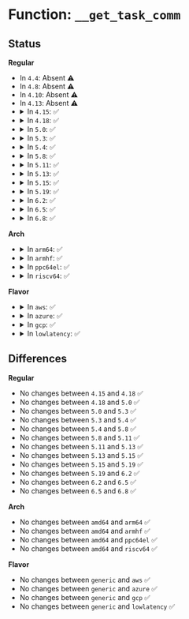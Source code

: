 # Function: <code>__get_task_comm</code>

## Status
<b>Regular</b>
<ul>
<li>
In <code>4.4</code>: Absent ⚠️
</li>
<li>
In <code>4.8</code>: Absent ⚠️
</li>
<li>
In <code>4.10</code>: Absent ⚠️
</li>
<li>
In <code>4.13</code>: Absent ⚠️
</li>
<li>
<details>
<summary>In <code>4.15</code>: ✅</summary>

```c
char *__get_task_comm(char *buf, size_t buf_size, struct task_struct *tsk);
```

**Collision:** Unique Global

**Inline:** No

**Transformation:** False

**Instances:**

```
In fs/exec.c (ffffffff8127a200)
Location: fs/exec.c:1231
Inline: False
Direct callers:
  - kernel/capability.c:cap_validate_magic
  - kernel/capability.c:cap_validate_magic
  - kernel/sys.c:SyS_prctl
  - kernel/futex.c:futex_wake_op
  - kernel/auditsc.c:audit_log_task
  - fs/proc/array.c:do_task_stat
  - fs/proc/array.c:proc_pid_status
  - security/yama/yama_lsm.c:report_access
  - security/integrity/integrity_audit.c:integrity_audit_msg
  - drivers/tty/tty_io.c:tty_ioctl
  - drivers/tty/tty_audit.c:tty_audit_log
  - drivers/connector/cn_proc.c:proc_comm_connector
  - drivers/dma-buf/sw_sync.c:sw_sync_debugfs_open
```
**Symbols:**

```
ffffffff8127a200-ffffffff8127a251: __get_task_comm (STB_GLOBAL)
```
</details>
</li>
<li>
<details>
<summary>In <code>4.18</code>: ✅</summary>

```c
char *__get_task_comm(char *buf, size_t buf_size, struct task_struct *tsk);
```

**Collision:** Unique Global

**Inline:** No

**Transformation:** False

**Instances:**

```
In fs/exec.c (ffffffff812a1930)
Location: fs/exec.c:1235
Inline: False
Direct callers:
  - kernel/capability.c:cap_validate_magic
  - kernel/capability.c:cap_validate_magic
  - kernel/sys.c:__ia32_sys_prctl
  - kernel/sys.c:__x64_sys_prctl
  - kernel/futex.c:do_futex
  - kernel/auditsc.c:audit_log_task
  - fs/proc/array.c:proc_task_name
  - security/yama/yama_lsm.c:report_access
  - security/integrity/integrity_audit.c:integrity_audit_msg
  - drivers/tty/tty_io.c:tty_ioctl
  - drivers/tty/tty_audit.c:tty_audit_log
  - drivers/connector/cn_proc.c:proc_comm_connector
  - drivers/dma-buf/sw_sync.c:sw_sync_debugfs_open
```
**Symbols:**

```
ffffffff812a1930-ffffffff812a1981: __get_task_comm (STB_GLOBAL)
```
</details>
</li>
<li>
<details>
<summary>In <code>5.0</code>: ✅</summary>

```c
char *__get_task_comm(char *buf, size_t buf_size, struct task_struct *tsk);
```

**Collision:** Unique Global

**Inline:** No

**Transformation:** False

**Instances:**

```
In fs/exec.c (ffffffff812b6ea0)
Location: fs/exec.c:1239
Inline: False
Direct callers:
  - kernel/capability.c:cap_validate_magic
  - kernel/capability.c:cap_validate_magic
  - kernel/sys.c:__ia32_sys_prctl
  - kernel/sys.c:__x64_sys_prctl
  - kernel/futex.c:futex_wake_op
  - kernel/auditsc.c:audit_log_task
  - fs/proc/array.c:proc_task_name
  - security/yama/yama_lsm.c:report_access
  - security/integrity/integrity_audit.c:integrity_audit_msg
  - drivers/tty/tty_io.c:compat_tty_tiocsserial
  - drivers/tty/tty_io.c:tty_ioctl
  - drivers/tty/tty_audit.c:tty_audit_log
  - drivers/connector/cn_proc.c:proc_comm_connector
  - drivers/dma-buf/sw_sync.c:sw_sync_debugfs_open
```
**Symbols:**

```
ffffffff812b6ea0-ffffffff812b6ef1: __get_task_comm (STB_GLOBAL)
```
</details>
</li>
<li>
<details>
<summary>In <code>5.3</code>: ✅</summary>

```c
char *__get_task_comm(char *buf, size_t buf_size, struct task_struct *tsk);
```

**Collision:** Unique Global

**Inline:** No

**Transformation:** False

**Instances:**

```
In fs/exec.c (ffffffff812d3c00)
Location: fs/exec.c:1240
Inline: False
Direct callers:
  - kernel/capability.c:cap_validate_magic
  - kernel/capability.c:cap_validate_magic
  - kernel/sys.c:__ia32_sys_prctl
  - kernel/sys.c:__x64_sys_prctl
  - kernel/futex.c:futex_wake_op
  - kernel/auditsc.c:audit_log_task
  - fs/proc/array.c:proc_task_name
  - security/yama/yama_lsm.c:report_access
  - security/integrity/integrity_audit.c:integrity_audit_msg
  - drivers/tty/tty_io.c:compat_tty_tiocsserial
  - drivers/tty/tty_io.c:tty_ioctl
  - drivers/tty/tty_audit.c:tty_audit_log
  - drivers/connector/cn_proc.c:proc_comm_connector
  - drivers/dma-buf/sw_sync.c:sw_sync_debugfs_open
```
**Symbols:**

```
ffffffff812d3c00-ffffffff812d3c50: __get_task_comm (STB_GLOBAL)
```
</details>
</li>
<li>
<details>
<summary>In <code>5.4</code>: ✅</summary>

```c
char *__get_task_comm(char *buf, size_t buf_size, struct task_struct *tsk);
```

**Collision:** Unique Global

**Inline:** No

**Transformation:** False

**Instances:**

```
In fs/exec.c (ffffffff812e5790)
Location: fs/exec.c:1241
Inline: False
Direct callers:
  - kernel/capability.c:cap_validate_magic
  - kernel/capability.c:cap_validate_magic
  - kernel/sys.c:__ia32_sys_prctl
  - kernel/sys.c:__x64_sys_prctl
  - kernel/futex.c:futex_wake_op
  - kernel/auditsc.c:audit_log_task
  - fs/proc/array.c:proc_task_name
  - security/yama/yama_lsm.c:report_access
  - security/integrity/integrity_audit.c:integrity_audit_msg
  - drivers/tty/tty_io.c:compat_tty_tiocsserial
  - drivers/tty/tty_io.c:tty_ioctl
  - drivers/tty/tty_audit.c:tty_audit_log
  - drivers/connector/cn_proc.c:proc_comm_connector
  - drivers/dma-buf/sw_sync.c:sw_sync_debugfs_open
```
**Symbols:**

```
ffffffff812e5790-ffffffff812e57e0: __get_task_comm (STB_GLOBAL)
```
</details>
</li>
<li>
<details>
<summary>In <code>5.8</code>: ✅</summary>

```c
char *__get_task_comm(char *buf, size_t buf_size, struct task_struct *tsk);
```

**Collision:** Unique Global

**Inline:** No

**Transformation:** False

**Instances:**

```
In fs/exec.c (ffffffff8131d150)
Location: fs/exec.c:1306
Inline: False
Direct callers:
  - kernel/capability.c:cap_validate_magic
  - kernel/capability.c:cap_validate_magic
  - kernel/sys.c:__do_sys_prctl
  - kernel/futex.c:futex_atomic_op_inuser
  - kernel/audit.c:audit_log_multicast
  - kernel/auditsc.c:audit_log_task
  - kernel/auditsc.c:__audit_log_nfcfg
  - fs/proc/array.c:proc_task_name
  - security/yama/yama_lsm.c:report_access
  - security/integrity/integrity_audit.c:integrity_audit_msg
  - drivers/tty/tty_io.c:compat_tty_tiocsserial
  - drivers/tty/tty_io.c:tty_tiocsserial
  - drivers/tty/tty_audit.c:tty_audit_log
  - drivers/connector/cn_proc.c:proc_comm_connector
  - drivers/dma-buf/sw_sync.c:sw_sync_debugfs_open
```
**Symbols:**

```
ffffffff8131d150-ffffffff8131d1a0: __get_task_comm (STB_GLOBAL)
```
</details>
</li>
<li>
<details>
<summary>In <code>5.11</code>: ✅</summary>

```c
char *__get_task_comm(char *buf, size_t buf_size, struct task_struct *tsk);
```

**Collision:** Unique Global

**Inline:** No

**Transformation:** False

**Instances:**

```
In fs/exec.c (ffffffff813286a0)
Location: fs/exec.c:1218
Inline: False
Direct callers:
  - kernel/capability.c:cap_validate_magic
  - kernel/capability.c:cap_validate_magic
  - kernel/sys.c:__do_sys_prctl
  - kernel/futex.c:futex_atomic_op_inuser
  - kernel/audit.c:audit_log_multicast
  - kernel/auditsc.c:audit_log_task
  - kernel/auditsc.c:__audit_log_nfcfg
  - fs/proc/array.c:proc_task_name
  - security/yama/yama_lsm.c:report_access
  - security/integrity/integrity_audit.c:integrity_audit_message
  - drivers/tty/tty_io.c:compat_tty_tiocsserial
  - drivers/tty/tty_io.c:tty_tiocsserial
  - drivers/tty/tty_audit.c:tty_audit_log
  - drivers/connector/cn_proc.c:proc_comm_connector
  - drivers/dma-buf/sw_sync.c:sw_sync_debugfs_open
```
**Symbols:**

```
ffffffff813286a0-ffffffff813286f0: __get_task_comm (STB_GLOBAL)
```
</details>
</li>
<li>
<details>
<summary>In <code>5.13</code>: ✅</summary>

```c
char *__get_task_comm(char *buf, size_t buf_size, struct task_struct *tsk);
```

**Collision:** Unique Global

**Inline:** No

**Transformation:** False

**Instances:**

```
In fs/exec.c (ffffffff8132e5d0)
Location: fs/exec.c:1210
Inline: False
Direct callers:
  - kernel/capability.c:cap_validate_magic
  - kernel/capability.c:cap_validate_magic
  - kernel/sys.c:__do_sys_prctl
  - kernel/futex.c:futex_atomic_op_inuser
  - kernel/audit.c:audit_log_multicast
  - kernel/auditsc.c:audit_log_task
  - kernel/auditsc.c:__audit_log_nfcfg
  - fs/proc/array.c:proc_task_name
  - security/yama/yama_lsm.c:report_access
  - security/integrity/integrity_audit.c:integrity_audit_message
  - drivers/tty/tty_io.c:tty_set_serial
  - drivers/tty/tty_audit.c:tty_audit_log
  - drivers/connector/cn_proc.c:proc_comm_connector
  - drivers/dma-buf/sw_sync.c:sw_sync_debugfs_open
```
**Symbols:**

```
ffffffff8132e5d0-ffffffff8132e620: __get_task_comm (STB_GLOBAL)
```
</details>
</li>
<li>
<details>
<summary>In <code>5.15</code>: ✅</summary>

```c
char *__get_task_comm(char *buf, size_t buf_size, struct task_struct *tsk);
```

**Collision:** Unique Global

**Inline:** No

**Transformation:** False

**Instances:**

```
In fs/exec.c (ffffffff8137bde0)
Location: fs/exec.c:1210
Inline: False
Direct callers:
  - kernel/capability.c:cap_validate_magic
  - kernel/capability.c:cap_validate_magic
  - kernel/sys.c:__do_sys_prctl
  - kernel/futex.c:futex_atomic_op_inuser
  - kernel/audit.c:audit_log_multicast
  - kernel/auditsc.c:audit_log_task
  - kernel/auditsc.c:__audit_log_nfcfg
  - fs/proc/array.c:proc_task_name
  - security/yama/yama_lsm.c:report_access
  - security/integrity/integrity_audit.c:integrity_audit_message
  - drivers/tty/tty_io.c:tty_set_serial
  - drivers/tty/tty_audit.c:tty_audit_log
  - drivers/connector/cn_proc.c:proc_comm_connector
  - drivers/dma-buf/sw_sync.c:sw_sync_debugfs_open
```
**Symbols:**

```
ffffffff8137bde0-ffffffff8137be30: __get_task_comm (STB_GLOBAL)
```
</details>
</li>
<li>
<details>
<summary>In <code>5.19</code>: ✅</summary>

```c
char *__get_task_comm(char *buf, size_t buf_size, struct task_struct *tsk);
```

**Collision:** Unique Global

**Inline:** No

**Transformation:** False

**Instances:**

```
In fs/exec.c (ffffffff813f9cd0)
Location: fs/exec.c:1217
Inline: False
Direct callers:
  - kernel/capability.c:cap_validate_magic
  - kernel/capability.c:cap_validate_magic
  - kernel/sys.c:__do_sys_prctl
  - kernel/kthread.c:get_kthread_comm
  - kernel/futex/waitwake.c:futex_atomic_op_inuser
  - kernel/audit.c:audit_log_task_info
  - kernel/audit.c:audit_log_multicast
  - kernel/auditsc.c:audit_log_task
  - kernel/auditsc.c:__audit_log_nfcfg
  - fs/proc/array.c:proc_task_name
  - security/yama/yama_lsm.c:report_access
  - security/integrity/integrity_audit.c:integrity_audit_message
  - drivers/tty/tty_io.c:tty_set_serial
  - drivers/tty/tty_audit.c:tty_audit_log
  - drivers/connector/cn_proc.c:proc_comm_connector
  - drivers/dma-buf/sw_sync.c:sw_sync_debugfs_open
```
**Symbols:**

```
ffffffff813f9cd0-ffffffff813f9d28: __get_task_comm (STB_GLOBAL)
```
</details>
</li>
<li>
<details>
<summary>In <code>6.2</code>: ✅</summary>

```c
char *__get_task_comm(char *buf, size_t buf_size, struct task_struct *tsk);
```

**Collision:** Unique Global

**Inline:** No

**Transformation:** False

**Instances:**

```
In fs/exec.c (ffffffff814835b0)
Location: fs/exec.c:1212
Inline: False
Direct callers:
  - kernel/capability.c:cap_validate_magic
  - kernel/capability.c:cap_validate_magic
  - kernel/sys.c:__do_sys_prctl
  - kernel/kthread.c:get_kthread_comm
  - kernel/futex/waitwake.c:futex_atomic_op_inuser
  - kernel/audit.c:audit_log_task_info
  - kernel/audit.c:audit_log_multicast
  - kernel/auditsc.c:audit_log_task
  - kernel/auditsc.c:__audit_log_nfcfg
  - fs/proc/array.c:proc_task_name
  - security/yama/yama_lsm.c:report_access
  - security/integrity/integrity_audit.c:integrity_audit_message
  - drivers/tty/tty_io.c:tty_set_serial
  - drivers/tty/tty_audit.c:tty_audit_log
  - drivers/connector/cn_proc.c:proc_comm_connector
  - drivers/dma-buf/sw_sync.c:sw_sync_debugfs_open
```
**Symbols:**

```
ffffffff814835b0-ffffffff81483608: __get_task_comm (STB_GLOBAL)
```
</details>
</li>
<li>
<details>
<summary>In <code>6.5</code>: ✅</summary>

```c
char *__get_task_comm(char *buf, size_t buf_size, struct task_struct *tsk);
```

**Collision:** Unique Global

**Inline:** No

**Transformation:** False

**Instances:**

```
In fs/exec.c (ffffffff814b81d0)
Location: fs/exec.c:1215
Inline: False
Direct callers:
  - kernel/capability.c:cap_validate_magic
  - kernel/capability.c:cap_validate_magic
  - kernel/sys.c:__do_sys_prctl
  - kernel/kthread.c:get_kthread_comm
  - kernel/futex/waitwake.c:futex_atomic_op_inuser
  - kernel/audit.c:audit_log_task_info
  - kernel/audit.c:audit_log_multicast
  - kernel/auditsc.c:audit_log_task
  - kernel/auditsc.c:__audit_log_nfcfg
  - fs/proc/array.c:proc_task_name
  - security/yama/yama_lsm.c:report_access
  - security/integrity/integrity_audit.c:integrity_audit_message
  - drivers/tty/tty_io.c:tty_set_serial
  - drivers/tty/tty_audit.c:tty_audit_log
  - drivers/connector/cn_proc.c:proc_comm_connector
  - drivers/dma-buf/sw_sync.c:sw_sync_debugfs_open
  - net/wireless/wext-core.c:wireless_warn_cfg80211_wext
```
**Symbols:**

```
ffffffff814b81d0-ffffffff814b8228: __get_task_comm (STB_GLOBAL)
```
</details>
</li>
<li>
<details>
<summary>In <code>6.8</code>: ✅</summary>

```c
char *__get_task_comm(char *buf, size_t buf_size, struct task_struct *tsk);
```

**Collision:** Unique Global

**Inline:** No

**Transformation:** False

**Instances:**

```
In fs/exec.c (ffffffff814ea6e0)
Location: fs/exec.c:1230
Inline: False
Direct callers:
  - kernel/capability.c:cap_validate_magic
  - kernel/capability.c:cap_validate_magic
  - kernel/sys.c:__do_sys_prctl
  - kernel/kthread.c:get_kthread_comm
  - kernel/futex/waitwake.c:futex_atomic_op_inuser
  - kernel/audit.c:audit_log_task_info
  - kernel/audit.c:audit_log_multicast
  - kernel/auditsc.c:audit_log_task
  - kernel/auditsc.c:__audit_log_nfcfg
  - fs/proc/array.c:proc_task_name
  - security/yama/yama_lsm.c:report_access
  - security/integrity/integrity_audit.c:integrity_audit_message
  - drivers/tty/tty_io.c:tty_set_serial
  - drivers/tty/tty_audit.c:tty_audit_log
  - drivers/connector/cn_proc.c:proc_comm_connector
  - drivers/dma-buf/sw_sync.c:sw_sync_debugfs_open
  - net/wireless/wext-core.c:wireless_warn_cfg80211_wext
```
**Symbols:**

```
ffffffff814ea6e0-ffffffff814ea738: __get_task_comm (STB_GLOBAL)
```
</details>
</li>
</ul>
<b>Arch</b>
<ul>
<li>
<details>
<summary>In <code>arm64</code>: ✅</summary>

```c
char *__get_task_comm(char *buf, size_t buf_size, struct task_struct *tsk);
```

**Collision:** Unique Global

**Inline:** No

**Transformation:** False

**Instances:**

```
In fs/exec.c (ffff80001038c560)
Location: fs/exec.c:1241
Inline: False
Direct callers:
  - kernel/capability.c:cap_validate_magic
  - kernel/capability.c:cap_validate_magic
  - kernel/sys.c:__arm64_sys_prctl
  - kernel/futex.c:futex_atomic_op_inuser
  - kernel/auditsc.c:audit_log_task
  - fs/proc/array.c:proc_task_name
  - security/yama/yama_lsm.c:report_access
  - security/integrity/integrity_audit.c:integrity_audit_msg
  - drivers/tty/tty_io.c:compat_tty_tiocsserial
  - drivers/tty/tty_io.c:tty_ioctl
  - drivers/tty/tty_audit.c:tty_audit_log
  - drivers/connector/cn_proc.c:proc_comm_connector
  - drivers/dma-buf/sw_sync.c:sw_sync_debugfs_open
```
**Symbols:**

```
ffff80001038c560-ffff80001038c600: __get_task_comm (STB_GLOBAL)
```
</details>
</li>
<li>
<details>
<summary>In <code>armhf</code>: ✅</summary>

```c
char *__get_task_comm(char *buf, size_t buf_size, struct task_struct *tsk);
```

**Collision:** Unique Global

**Inline:** No

**Transformation:** False

**Instances:**

```
In fs/exec.c (c0573e30)
Location: fs/exec.c:1241
Inline: False
Direct callers:
  - kernel/capability.c:cap_validate_magic
  - kernel/capability.c:cap_validate_magic
  - kernel/sys.c:__se_sys_prctl
  - kernel/futex.c:futex_atomic_op_inuser
  - kernel/auditsc.c:audit_log_task
  - fs/proc/array.c:proc_task_name
  - security/yama/yama_lsm.c:report_access
  - security/integrity/integrity_audit.c:integrity_audit_msg
  - drivers/tty/tty_io.c:tty_ioctl
  - drivers/tty/tty_audit.c:tty_audit_log
  - drivers/connector/cn_proc.c:proc_comm_connector
  - drivers/dma-buf/sw_sync.c:sw_sync_debugfs_open
```
**Symbols:**

```
c0573e30-c0573e8c: __get_task_comm (STB_GLOBAL)
```
</details>
</li>
<li>
<details>
<summary>In <code>ppc64el</code>: ✅</summary>

```c
char *__get_task_comm(char *buf, size_t buf_size, struct task_struct *tsk);
```

**Collision:** Unique Global

**Inline:** No

**Transformation:** False

**Instances:**

```
In fs/exec.c (c000000000485460)
Location: fs/exec.c:1241
Inline: False
Direct callers:
  - kernel/capability.c:cap_validate_magic
  - kernel/capability.c:cap_validate_magic
  - kernel/sys.c:__se_sys_prctl
  - kernel/futex.c:futex_atomic_op_inuser
  - kernel/auditsc.c:audit_log_task
  - fs/proc/array.c:proc_task_name
  - security/yama/yama_lsm.c:report_access
  - security/integrity/integrity_audit.c:integrity_audit_msg
  - drivers/tty/tty_io.c:compat_tty_tiocsserial
  - drivers/tty/tty_io.c:tty_ioctl
  - drivers/tty/tty_audit.c:tty_audit_log
  - drivers/connector/cn_proc.c:proc_comm_connector
  - drivers/dma-buf/sw_sync.c:sw_sync_debugfs_open
```
**Symbols:**

```
c000000000485460-c000000000485540: __get_task_comm (STB_GLOBAL)
```
</details>
</li>
<li>
<details>
<summary>In <code>riscv64</code>: ✅</summary>

```c
char *__get_task_comm(char *buf, size_t buf_size, struct task_struct *tsk);
```

**Collision:** Unique Global

**Inline:** No

**Transformation:** False

**Instances:**

```
In fs/exec.c (ffffffe00025e09e)
Location: fs/exec.c:1241
Inline: False
Direct callers:
  - kernel/capability.c:cap_validate_magic
  - kernel/capability.c:cap_validate_magic
  - kernel/sys.c:__se_sys_prctl
  - kernel/futex.c:futex_wake_op
  - kernel/auditsc.c:audit_log_task
  - fs/proc/array.c:proc_task_name
  - security/yama/yama_lsm.c:report_access
  - security/integrity/integrity_audit.c:integrity_audit_msg
  - drivers/tty/tty_io.c:tty_ioctl
  - drivers/tty/tty_audit.c:tty_audit_log
  - drivers/connector/cn_proc.c:proc_comm_connector
  - drivers/dma-buf/sw_sync.c:sw_sync_debugfs_open
```
**Symbols:**

```
ffffffe00025e09e-ffffffe00025e128: __get_task_comm (STB_GLOBAL)
```
</details>
</li>
</ul>
<b>Flavor</b>
<ul>
<li>
<details>
<summary>In <code>aws</code>: ✅</summary>

```c
char *__get_task_comm(char *buf, size_t buf_size, struct task_struct *tsk);
```

**Collision:** Unique Global

**Inline:** No

**Transformation:** False

**Instances:**

```
In fs/exec.c (ffffffff812ddd70)
Location: fs/exec.c:1241
Inline: False
Direct callers:
  - kernel/capability.c:cap_validate_magic
  - kernel/capability.c:cap_validate_magic
  - kernel/sys.c:__ia32_sys_prctl
  - kernel/sys.c:__x64_sys_prctl
  - kernel/futex.c:futex_wake_op
  - kernel/auditsc.c:audit_log_task
  - fs/proc/array.c:proc_task_name
  - security/yama/yama_lsm.c:report_access
  - security/integrity/integrity_audit.c:integrity_audit_msg
  - drivers/tty/tty_io.c:compat_tty_tiocsserial
  - drivers/tty/tty_io.c:tty_ioctl
  - drivers/tty/tty_audit.c:tty_audit_log
  - drivers/connector/cn_proc.c:proc_comm_connector
  - drivers/dma-buf/sw_sync.c:sw_sync_debugfs_open
```
**Symbols:**

```
ffffffff812ddd70-ffffffff812dddc0: __get_task_comm (STB_GLOBAL)
```
</details>
</li>
<li>
<details>
<summary>In <code>azure</code>: ✅</summary>

```c
char *__get_task_comm(char *buf, size_t buf_size, struct task_struct *tsk);
```

**Collision:** Unique Global

**Inline:** No

**Transformation:** False

**Instances:**

```
In fs/exec.c (ffffffff812ce9f0)
Location: fs/exec.c:1241
Inline: False
Direct callers:
  - kernel/capability.c:cap_validate_magic
  - kernel/capability.c:cap_validate_magic
  - kernel/sys.c:__ia32_sys_prctl
  - kernel/sys.c:__x64_sys_prctl
  - kernel/futex.c:futex_wake_op
  - kernel/auditsc.c:audit_log_task
  - fs/proc/array.c:proc_task_name
  - security/yama/yama_lsm.c:report_access
  - security/integrity/integrity_audit.c:integrity_audit_msg
  - drivers/tty/tty_io.c:compat_tty_tiocsserial
  - drivers/tty/tty_io.c:tty_ioctl
  - drivers/tty/tty_audit.c:tty_audit_log
  - drivers/connector/cn_proc.c:proc_comm_connector
  - drivers/dma-buf/sw_sync.c:sw_sync_debugfs_open
```
**Symbols:**

```
ffffffff812ce9f0-ffffffff812cea40: __get_task_comm (STB_GLOBAL)
```
</details>
</li>
<li>
<details>
<summary>In <code>gcp</code>: ✅</summary>

```c
char *__get_task_comm(char *buf, size_t buf_size, struct task_struct *tsk);
```

**Collision:** Unique Global

**Inline:** No

**Transformation:** False

**Instances:**

```
In fs/exec.c (ffffffff812dbb80)
Location: fs/exec.c:1241
Inline: False
Direct callers:
  - kernel/capability.c:cap_validate_magic
  - kernel/capability.c:cap_validate_magic
  - kernel/sys.c:__ia32_sys_prctl
  - kernel/sys.c:__x64_sys_prctl
  - kernel/futex.c:futex_wake_op
  - kernel/auditsc.c:audit_log_task
  - fs/proc/array.c:proc_task_name
  - security/yama/yama_lsm.c:report_access
  - security/integrity/integrity_audit.c:integrity_audit_msg
  - drivers/tty/tty_io.c:compat_tty_tiocsserial
  - drivers/tty/tty_io.c:tty_ioctl
  - drivers/tty/tty_audit.c:tty_audit_log
  - drivers/connector/cn_proc.c:proc_comm_connector
  - drivers/dma-buf/sw_sync.c:sw_sync_debugfs_open
```
**Symbols:**

```
ffffffff812dbb80-ffffffff812dbbd0: __get_task_comm (STB_GLOBAL)
```
</details>
</li>
<li>
<details>
<summary>In <code>lowlatency</code>: ✅</summary>

```c
char *__get_task_comm(char *buf, size_t buf_size, struct task_struct *tsk);
```

**Collision:** Unique Global

**Inline:** No

**Transformation:** False

**Instances:**

```
In fs/exec.c (ffffffff812eb930)
Location: fs/exec.c:1241
Inline: False
Direct callers:
  - kernel/capability.c:cap_validate_magic
  - kernel/capability.c:cap_validate_magic
  - kernel/sys.c:__ia32_sys_prctl
  - kernel/sys.c:__x64_sys_prctl
  - kernel/futex.c:futex_wake_op
  - kernel/auditsc.c:audit_log_task
  - fs/proc/array.c:proc_task_name
  - security/yama/yama_lsm.c:report_access
  - security/integrity/integrity_audit.c:integrity_audit_msg
  - drivers/tty/tty_io.c:compat_tty_tiocsserial
  - drivers/tty/tty_io.c:tty_ioctl
  - drivers/tty/tty_audit.c:tty_audit_log
  - drivers/connector/cn_proc.c:proc_comm_connector
  - drivers/dma-buf/sw_sync.c:sw_sync_debugfs_open
```
**Symbols:**

```
ffffffff812eb930-ffffffff812eb97e: __get_task_comm (STB_GLOBAL)
```
</details>
</li>
</ul>

## Differences
<b>Regular</b>
<ul>
<li>
No changes between <code>4.15</code> and <code>4.18</code> ✅
</li>
<li>
No changes between <code>4.18</code> and <code>5.0</code> ✅
</li>
<li>
No changes between <code>5.0</code> and <code>5.3</code> ✅
</li>
<li>
No changes between <code>5.3</code> and <code>5.4</code> ✅
</li>
<li>
No changes between <code>5.4</code> and <code>5.8</code> ✅
</li>
<li>
No changes between <code>5.8</code> and <code>5.11</code> ✅
</li>
<li>
No changes between <code>5.11</code> and <code>5.13</code> ✅
</li>
<li>
No changes between <code>5.13</code> and <code>5.15</code> ✅
</li>
<li>
No changes between <code>5.15</code> and <code>5.19</code> ✅
</li>
<li>
No changes between <code>5.19</code> and <code>6.2</code> ✅
</li>
<li>
No changes between <code>6.2</code> and <code>6.5</code> ✅
</li>
<li>
No changes between <code>6.5</code> and <code>6.8</code> ✅
</li>
</ul>
<b>Arch</b>
<ul>
<li>
No changes between <code>amd64</code> and <code>arm64</code> ✅
</li>
<li>
No changes between <code>amd64</code> and <code>armhf</code> ✅
</li>
<li>
No changes between <code>amd64</code> and <code>ppc64el</code> ✅
</li>
<li>
No changes between <code>amd64</code> and <code>riscv64</code> ✅
</li>
</ul>
<b>Flavor</b>
<ul>
<li>
No changes between <code>generic</code> and <code>aws</code> ✅
</li>
<li>
No changes between <code>generic</code> and <code>azure</code> ✅
</li>
<li>
No changes between <code>generic</code> and <code>gcp</code> ✅
</li>
<li>
No changes between <code>generic</code> and <code>lowlatency</code> ✅
</li>
</ul>
